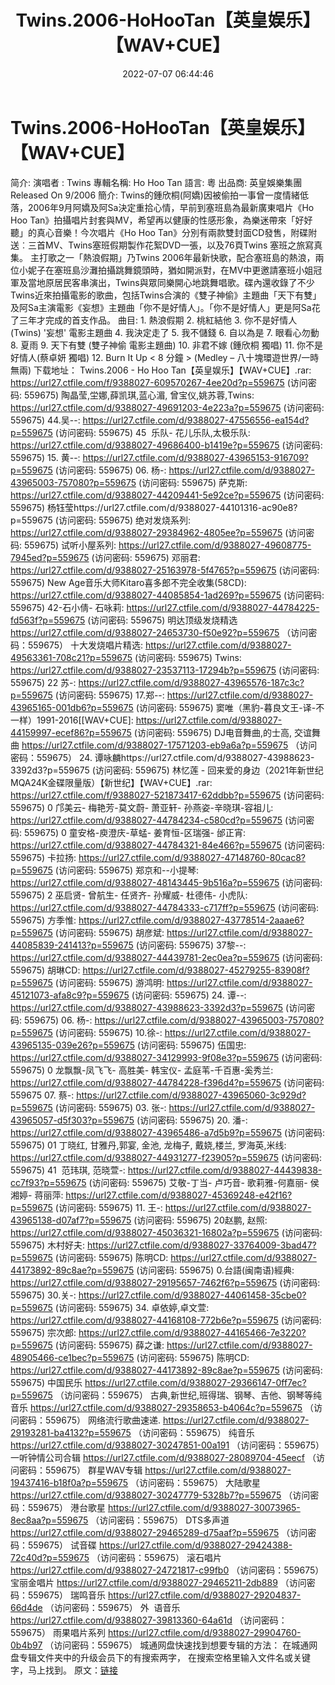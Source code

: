 ﻿---
title: Twins.2006-HoHooTan【英皇娱乐】【WAV+CUE】
date: 2022-07-07 06:44:46
categories: WAV车载音乐、镜像
tags: 华语中文
---
# Twins.2006-HoHooTan【英皇娱乐】【WAV+CUE】

简介:
演唱者 : Twins
專輯名稱: Ho Hoo Tan
語言: 粵
出品商: 英皇娛樂集團
Released On 9/2006
簡介:
Twins的鍾欣桐(阿嬌)因被偷拍一事曾一度情緒低落，2006年9月阿嬌及阿Sa決定重拾心情，早前到塞班島為最新廣東唱片《Ho
Hoo Tan》拍攝唱片封套與MV，希望再以健康的性感形象，為樂迷帶來「好好聽」的真心音樂！今次唱片《Ho Hoo
Tan》分別有兩款雙封面CD發售，附碟附送︰三首MV、Twins塞班假期製作花絮DVD一張，以及76頁Twins
塞班之旅寫真集。
主打歌之一「熱浪假期」乃Twins
2006年最新快歌，配合塞班島的熱浪，兩位小妮子在塞班島沙灘拍攝跳舞鏡頭時，猶如開派對，在MV中更邀請塞班小姐冠軍及當地原居民客串演出，Twins與眾同樂開心地跳舞唱歌。碟內還收錄了不少Twins近來拍攝電影的歌曲，包括Twins合演的《雙子神偷》主題曲「天下有雙」及阿Sa主演電影《妄想》主題曲「你不是好情人」。「你不是好情人」更是阿Sa花了三年才完成的首支作品。
曲目:
1.
熱浪假期
2.
桃紅結他
3. 你不是好情人 (Twins) '妄想'
電影主題曲
4.
我決定走了
5.
我不儲錢
6.
自以為是
7.
眼看心勿動
8.
夏雨
9. 天下有雙 (雙子神偷
電影主題曲)
10. 非君不嫁 (鍾欣桐
獨唱)
11. 你不是好情人(蔡卓妍
獨唱)
12. Burn It Up < 8 分鐘 >
(Medley – 八十塊環遊世界/一時無兩)
下载地址：
Twins.2006 - Ho Hoo
Tan【英皇娱乐】【WAV+CUE】.rar: https://url27.ctfile.com/f/9388027-609570267-4ee20d?p=559675
(访问密码: 559675)
陶晶莹,坣娜,薛凯琪,蓝心湄, 曾宝仪,姚苏蓉,Twins: https://url27.ctfile.com/d/9388027-49691203-4e223a?p=559675
(访问密码: 559675)
44.吴--: https://url27.ctfile.com/d/9388027-47556556-ea154d?p=559675
(访问密码: 559675)
45  乐队- 花儿乐队,太极乐队: https://url27.ctfile.com/d/9388027-49686400-b1419e?p=559675
(访问密码: 559675)
15. 黄--: https://url27.ctfile.com/d/9388027-43965153-916709?p=559675
(访问密码: 559675)
06. 杨-: https://url27.ctfile.com/d/9388027-43965003-757080?p=559675
(访问密码: 559675)
萨克斯:
https://url27.ctfile.com/d/9388027-44209441-5e92ce?p=559675
(访问密码: 559675)
杨钰莹https://url27.ctfile.com/d/9388027-44101316-ac90e8?p=559675
(访问密码: 559675)
绝对发烧系列: https://url27.ctfile.com/d/9388027-29384962-4805ee?p=559675
(访问密码: 559675)
试听小屋系列: https://url27.ctfile.com/d/9388027-49608775-7945ed?p=559675
(访问密码: 559675)
邓丽君: https://url27.ctfile.com/d/9388027-25163978-5f4765?p=559675
(访问密码: 559675)
New Age音乐大师Kitaro喜多郎不完全收集(58CD): https://url27.ctfile.com/d/9388027-44085854-1ad269?p=559675
(访问密码: 559675)
42-石小倩- 石咏莉: https://url27.ctfile.com/d/9388027-44784225-fd563f?p=559675
(访问密码: 559675)
明达顶级发烧精选
https://url27.ctfile.com/d/9388027-24653730-f50e92?p=559675
（访问密码：559675）
十大发烧唱片精选: https://url27.ctfile.com/d/9388027-49563361-708c21?p=559675
(访问密码: 559675)
Twins: https://url27.ctfile.com/d/9388027-23537113-17294b?p=559675
(访问密码: 559675)
22 苏-: https://url27.ctfile.com/d/9388027-43965576-187c3c?p=559675
(访问密码: 559675)
17.郑--: https://url27.ctfile.com/d/9388027-43965165-001db6?p=559675
(访问密码: 559675)
窦唯（黑豹-暮良文王-译-不一样）1991-2016[[WAV+CUE]: https://url27.ctfile.com/d/9388027-44159997-ecef86?p=559675
(访问密码: 559675)
DJ电音舞曲,的士高, 交谊舞曲
https://url27.ctfile.com/d/9388027-17571203-eb9a6a?p=559675
（访问密码：559675）
24. 谭咏麟https://url27.ctfile.com/d/9388027-43988623-3392d3?p=559675
(访问密码: 559675)
林忆莲 - 回来爱的身边（2021年新世纪MQA24K金碟限量版）【新世纪】【WAV+CUE】.rar: https://url27.ctfile.com/f/9388027-521873417-62ddbb?p=559675
(访问密码: 559675)
0 邝美云- 梅艳芳-莫文蔚- 萧亚轩- 孙燕姿-辛晓琪-容祖儿: https://url27.ctfile.com/d/9388027-44784234-c580cd?p=559675
(访问密码: 559675)
0 童安格-庾澄庆-草蜢- 姜育恒-区瑞强- 邰正宵: https://url27.ctfile.com/d/9388027-44784321-84e466?p=559675
(访问密码: 559675)
卡拉扬: https://url27.ctfile.com/d/9388027-47148760-80cac8?p=559675
(访问密码: 559675)
郑京和--小提琴: https://url27.ctfile.com/d/9388027-48143445-9b516a?p=559675
(访问密码: 559675)
2 巫启贤- 曾航生- 任贤齐- 孙耀威- 杜德伟- 小虎队: https://url27.ctfile.com/d/9388027-44784333-c717ff?p=559675
(访问密码: 559675)
方季惟: https://url27.ctfile.com/d/9388027-43778514-2aaae6?p=559675
(访问密码: 559675)
胡彦斌: https://url27.ctfile.com/d/9388027-44085839-241413?p=559675
(访问密码: 559675)
37黎--: https://url27.ctfile.com/d/9388027-44439781-2ec0ea?p=559675
(访问密码: 559675)
胡琳CD: https://url27.ctfile.com/d/9388027-45279255-83908f?p=559675
(访问密码: 559675)
游鸿明: https://url27.ctfile.com/d/9388027-45121073-afa8c9?p=559675
(访问密码: 559675)
24. 谭--: https://url27.ctfile.com/d/9388027-43988623-3392d3?p=559675
(访问密码: 559675)
06. 杨-: https://url27.ctfile.com/d/9388027-43965003-757080?p=559675
(访问密码: 559675)
10.徐-: https://url27.ctfile.com/d/9388027-43965135-039e26?p=559675
(访问密码: 559675)
伍国忠: https://url27.ctfile.com/d/9388027-34129993-9f08e3?p=559675
(访问密码: 559675)
0 龙飘飘-凤飞飞- 高胜美- 韩宝仪- 孟庭苇-千百惠-奚秀兰: https://url27.ctfile.com/d/9388027-44784228-f396d4?p=559675
(访问密码: 559675
07. 蔡-: https://url27.ctfile.com/d/9388027-43965060-3c929d?p=559675
(访问密码: 559675)
03. 张-: https://url27.ctfile.com/d/9388027-43965057-d5f303?p=559675
(访问密码: 559675)
20. 潘-: https://url27.ctfile.com/d/9388027-43965486-a7d5b9?p=559675
(访问密码: 559675)
01 丁晓红, 甘雅丹,郭宴, 金池, 龙梅子, 戴娆,楼兰, 罗海英,米线: https://url27.ctfile.com/d/9388027-44931277-f23905?p=559675
(访问密码: 559675)
41  范玮琪, 范晓萱-: https://url27.ctfile.com/d/9388027-44439838-cc7f93?p=559675
(访问密码: 559675)
艾敬-丁当- 卢巧音- 歌莉雅-何嘉丽- 侯湘婷- 蒋丽萍: https://url27.ctfile.com/d/9388027-45369248-e42f16?p=559675
(访问密码: 559675)
11. 王-: https://url27.ctfile.com/d/9388027-43965138-d07af7?p=559675
(访问密码: 559675)
20赵鹏, 赵照: https://url27.ctfile.com/d/9388027-45036321-16802a?p=559675
(访问密码: 559675)
木村好夫: https://url27.ctfile.com/d/9388027-33764009-3bad47?p=559675
(访问密码: 559675)
陈明CD:
https://url27.ctfile.com/d/9388027-44173892-89c8ae?p=559675
(访问密码:
559675)
0.台語(闽南语)經典: https://url27.ctfile.com/d/9388027-29195657-7462f6?p=559675
(访问密码: 559675)
30.关-: https://url27.ctfile.com/d/9388027-44061458-35cbe0?p=559675
(访问密码: 559675)
34. 卓依婷,卓文萱: https://url27.ctfile.com/d/9388027-44168108-772b6e?p=559675
(访问密码: 559675)
宗次郎: https://url27.ctfile.com/d/9388027-44165466-7e3220?p=559675
(访问密码: 559675)
薛之谦: https://url27.ctfile.com/d/9388027-48905466-ce1bec?p=559675
(访问密码: 559675)
陈明CD: https://url27.ctfile.com/d/9388027-44173892-89c8ae?p=559675
(访问密码: 559675)
中国民乐
https://url27.ctfile.com/d/9388027-29366147-0ff7ec?p=559675
（访问密码：559675）
古典,新世纪,班得瑞、钢琴、吉他、钢琴等纯音乐
https://url27.ctfile.com/d/9388027-29358653-b4064c?p=559675
（访问密码：559675）
网络流行歌曲速递.
https://url27.ctfile.com/d/9388027-29193281-ba4132?p=559675
（访问密码：559675）
纯音乐
https://url27.ctfile.com/d/9388027-30247851-00a191
（访问密码：559675）
一听钟情公司合辑
https://url27.ctfile.com/d/9388027-28089704-45eecf
（访问密码：559675）
群星WAV专辑
https://url27.ctfile.com/d/9388027-19437416-b18f0a?p=559675
（访问密码：559675）
大陆歌星
https://url27.ctfile.com/d/9388027-30247779-5328b7?p=559675
（访问密码：559675）
港台歌星
https://url27.ctfile.com/d/9388027-30073965-8ec8aa?p=559675
（访问密码：559675）
DTS多声道
https://url27.ctfile.com/d/9388027-29465289-d75aaf?p=559675
（访问密码：559675）
试音碟
https://url27.ctfile.com/d/9388027-29424388-72c40d?p=559675
（访问密码：559675）
滚石唱片
https://url27.ctfile.com/d/9388027-24721817-c99fb0
（访问密码：559675）
宝丽金唱片
https://url27.ctfile.com/d/9388027-29465211-2db889
（访问密码：559675）
瑞鸣音乐
https://url27.ctfile.com/d/9388027-29204837-66d4de
（访问密码：559675）
外  语音乐
https://url27.ctfile.com/d/9388027-39813360-64a61d
（访问密码：559675）
雨果唱片系列
https://url27.ctfile.com/d/9388027-29904760-0b4b97
（访问密码：559675）
城通网盘快速找到想要专辑的方法：
在城通网盘专辑文件夹中的升级会员下的有搜索两字，
在搜索空格里输入文件名或关键字，马上找到。
原文：[链接](https://blog.sina.com.cn/s/blog_1647c7e7601030y6s.html)